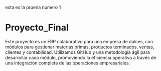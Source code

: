 esta es la pruena numero 1

# Proyecto_Final
Este proyecto es un ERP colaborativo para una empresa de dulces, con módulos para gestionar materias primas, productos terminados, ventas, clientes y contabilidad. Utilizamos GitHub y una metodología ágil para desarrollar cada módulo, promoviendo la eficiencia operativa a través de una integración completa de las operaciones empresariales.

